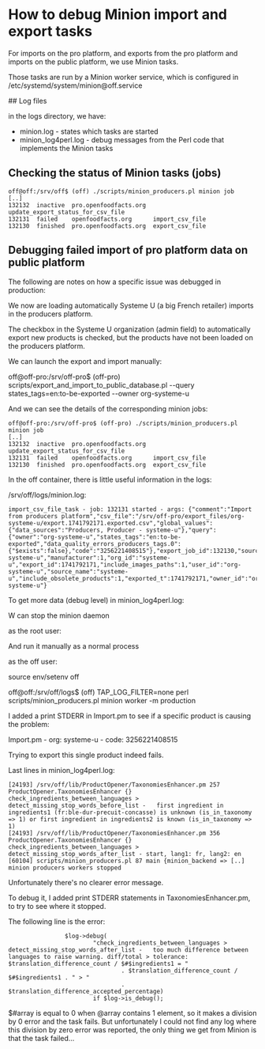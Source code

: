 # How to debug Minion import and export tasks

For imports on the pro platform, and exports from the pro platform and imports on the public platform, we use Minion tasks.

Those tasks are run by a Minion worker service, which is configured in /etc/systemd/system/minion\@off.service

## Log files

in the logs directory, we have:
- minion.log - states which tasks are started
- minion_log4perl.log - debug messages from the Perl code that implements the Minion tasks

## Checking the status of Minion tasks (jobs)

````
off@off:/srv/off$ (off) ./scripts/minion_producers.pl minion job 
[..]
132132  inactive  pro.openfoodfacts.org  update_export_status_for_csv_file
132131  failed    openfoodfacts.org      import_csv_file
132130  finished  pro.openfoodfacts.org  export_csv_file
````

## Debugging failed import of pro platform data on public platform

The following are notes on how a specific issue was debugged in production:

We now are loading automatically Systeme U (a big French retailer) imports in the producers platform.

The checkbox in the Systeme U organization (admin field) to automatically export new products is checked, but the products have not been loaded on the producers platform.

We can launch the export and import manually:

off@off-pro:/srv/off-pro$ (off-pro) scripts/export_and_import_to_public_database.pl --query states_tags=en:to-be-exported --owner org-systeme-u

And we can see the details of the corresponding minion jobs:

````
off@off-pro:/srv/off-pro$ (off-pro) ./scripts/minion_producers.pl minion job
[..]
132132  inactive  pro.openfoodfacts.org  update_export_status_for_csv_file
132131  failed    openfoodfacts.org      import_csv_file
132130  finished  pro.openfoodfacts.org  export_csv_file
````

In the off container, there is little useful information in the logs:

/srv/off/logs/minion.log:

````
import_csv_file_task - job: 132131 started - args: {"comment":"Import from producers platform","csv_file":"/srv/off-pro/export_files/org-systeme-u/export.1741792171.exported.csv","global_values":{"data_sources":"Producers, Producer - systeme-u"},"query":{"owner":"org-systeme-u","states_tags":"en:to-be-exported","data_quality_errors_producers_tags.0":{"$exists":false},"code":"3256221408515"},"export_job_id":132130,"source_id":"org-systeme-u","manufacturer":1,"org_id":"systeme-u","export_id":1741792171,"include_images_paths":1,"user_id":"org-systeme-u","source_name":"systeme-u","include_obsolete_products":1,"exported_t":1741792171,"owner_id":"org-systeme-u"}
````

To get more data (debug level) in minion_log4perl.log:

W can stop the minion daemon

as the root user:

And run it manually as a normal process

as the off user:

source env/setenv off

off@off:/srv/off/logs$ (off) TAP_LOG_FILTER=none perl scripts/minion_producers.pl minion worker -m production

I added a print STDERR in Import.pm to see if a specific product is causing the problem:

Import.pm - org: systeme-u - code: 3256221408515

Trying to export this single product indeed fails.

Last lines in minion_log4perl.log:

````
[24193] /srv/off/lib/ProductOpener/TaxonomiesEnhancer.pm 257 ProductOpener.TaxonomiesEnhancer {} check_ingredients_between_languages > detect_missing_stop_words_before_list -   first ingredient in ingredients1 (fr:ble-dur-precuit-concasse) is unknown (is_in_taxonomy => 1) or first ingredient in ingredients2 is known (is_in_taxonomy => 1)
[24193] /srv/off/lib/ProductOpener/TaxonomiesEnhancer.pm 356 ProductOpener.TaxonomiesEnhancer {} check_ingredients_between_languages > detect_missing_stop_words_after_list - start, lang1: fr, lang2: en
[60104] scripts/minion_producers.pl 87 main {minion_backend => [..] minion producers workers stopped
````

Unfortunately there's no clearer error message.

To debug it, I added print STDERR statements in TaxonomiesEnhancer.pm, to try to see where it stopped.

The following line is the error:

````
                $log->debug(
                        "check_ingredients_between_languages > detect_missing_stop_words_after_list -   too much difference between languages to raise warning. diff/total > tolerance: $translation_difference_count / $#$ingredients1 = "
                                . $translation_difference_count / $#$ingredients1 . " > "
                                . $translation_difference_accepted_percentage)
                        if $log->is_debug();
````

$#array is equal to 0 when @array contains 1 element, so it makes a division by 0 error and the task fails. But unfortunately I could not find any log where this division by zero error was reported, the only thing we get from Minion is that the task failed...







